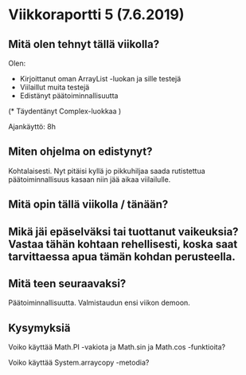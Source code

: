 
# Viikkoraportti 5 (7.6.2019)

## Mitä olen tehnyt tällä viikolla?

Olen:
* Kirjoittanut oman ArrayList -luokan ja sille testejä
* Viilaillut muita testejä
* Edistänyt päätoiminnallisuutta

(* Täydentänyt Complex-luokkaa )


Ajankäyttö: 8h

## Miten ohjelma on edistynyt? 

Kohtalaisesti. Nyt pitäisi kyllä jo pikkuhiljaa saada rutistettua päätoiminnallisuus kasaan niin jää aikaa viilailulle. 

## Mitä opin tällä viikolla / tänään?

## Mikä jäi epäselväksi tai tuottanut vaikeuksia? Vastaa tähän kohtaan rehellisesti, koska saat tarvittaessa apua tämän kohdan perusteella.

## Mitä teen seuraavaksi?

Päätoiminnallisuutta. Valmistaudun ensi viikon demoon.

## Kysymyksiä

Voiko käyttää Math.PI -vakiota ja Math.sin ja Math.cos -funktioita?

Voiko käyttää System.arraycopy -metodia?


